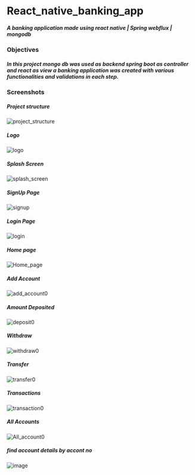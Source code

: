 # React_native_banking_app
<h5>A  banking application made using react native | Spring webflux | mongodb</h5>

<h3>Objectives</h3>
<h5>In this project mongo db was used as backend spring boot as controller and react as view a banking application was created with various functionalities and validations in each step. </h5>

<h3>Screenshots</h3>

<h5>Project structure</h5>

![project_structure](https://user-images.githubusercontent.com/109665445/207908699-a6183867-187d-42f4-ab51-dc2f939d93cc.jpg)

<h5>Logo</h5>

![logo](https://user-images.githubusercontent.com/109665445/207908780-9f38ca5d-9bb9-4e6a-a8e2-50018d231b12.jpg)

<h5>Splash Screen</h5>

![splash_screen](https://user-images.githubusercontent.com/109665445/207910746-becd186d-b567-4818-81dd-498a9b83b5a2.jpg)

<h5>SignUp Page</h5>

![signup](https://user-images.githubusercontent.com/109665445/207909832-18391b28-e33a-4e69-8ed2-1f2f80d2f801.jpg)

<h5>Login Page</h5>

![login](https://user-images.githubusercontent.com/109665445/207909633-2c850c94-de58-4b6d-89ea-2160ab7f5d47.jpg)


<h5>Home page</h5>

![Home_page](https://user-images.githubusercontent.com/109665445/207908877-577c8bd4-be17-467a-bf33-ed596c37281a.jpg)

<h5>Add Account</h5>

![add_account0](https://user-images.githubusercontent.com/109665445/207910441-a7469b6f-9887-46e6-ac63-988f819cde8a.jpg)

<h5>Amount Deposited</h5>

![deposit0](https://user-images.githubusercontent.com/109665445/207910564-a37bf065-e616-411e-838a-5b78a4ff3786.jpg)

<h5>Withdraw</h5>

![withdraw0](https://user-images.githubusercontent.com/109665445/207910889-71cf6377-c3f8-41f5-98b2-e821c5224d1b.jpg)

<h5>Transfer</h5>

![transfer0](https://user-images.githubusercontent.com/109665445/207911029-09577a7c-d7f6-4f9b-8fa0-c85c323cc934.jpg)

<h5>Transactions</h5>

![transaction0](https://user-images.githubusercontent.com/109665445/207911170-af5e5c58-9f37-4e47-8c13-36d680a9a6f2.jpg)

<h5>All Accounts</h5>

![All_account0](https://user-images.githubusercontent.com/109665445/207911301-67ee9c3d-9956-49b9-a6ce-0f78f8f69aef.jpg)

<h5>find account details by accont no</h5>

![image](https://user-images.githubusercontent.com/109665445/207911979-1e305d18-297e-4ba9-b935-1c7c84ae9915.png)


